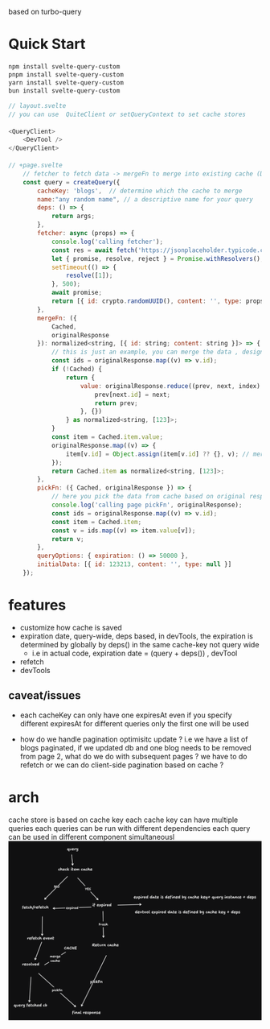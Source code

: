based on turbo-query

# Quick Start

```shell
npm install svelte-query-custom
pnpm install svelte-query-custom
yarn install svelte-query-custom
bun install svelte-query-custom
```

```javascript
// layout.svelte
// you can use  QuiteClient or setQueryContext to set cache stores

<QueryClient>
	<DevTool />
</QueryClient>

// +page.svelte
    // fetcher to fetch data -> mergeFn to merge into existing cache (Determined by cache key) -> pickFn getting the data again
	const query = createQuery({
		cacheKey: 'blogs',  // determine which the cache to merge
        name:"any random name", // a descriptive name for your query
		deps: () => {
			return args;
		},
		fetcher: async (props) => {
			console.log('calling fetcher');
			const res = await fetch('https://jsonplaceholder.typicode.com/todos/1');
			let { promise, resolve, reject } = Promise.withResolvers();
			setTimeout(() => {
				resolve([1]);
			}, 500);
			await promise;
			return [{ id: crypto.randomUUID(), content: '', type: props }] as const;
		},
		mergeFn: ({
			Cached,
			originalResponse
		}): normalized<string, [{ id: string; content: string }]> => {
            // this is just an example, you can merge the data , design the cache store yourself, i use normalized schema: {values: {id: {...}}}
			const ids = originalResponse.map((v) => v.id);
			if (!Cached) {
				return {
					value: originalResponse.reduce((prev, next, index) => {
						prev[next.id] = next;
						return prev;
					}, {})
				} as normalized<string, [123]>;
			}
			const item = Cached.item.value;
			originalResponse.map((v) => {
				item[v.id] = Object.assign(item[v.id] ?? {}, v); // merge
			});
			return Cached.item as normalized<string, [123]>;
		},
		pickFn: ({ Cached, originalResponse }) => {
            // here you pick the data from cache based on original response from the fetcher
			console.log('calling page pickFn', originalResponse);
			const ids = originalResponse.map((v) => v.id);
			const item = Cached.item;
			const v = ids.map((v) => item.value[v]);
			return v;
		},
		queryOptions: { expiration: () => 50000 },
		initialData: [{ id: 123213, content: '', type: null }]
	});

```

# features

- customize how cache is saved
- expiration date, query-wide, deps based, in devTools, the expiration is determined by globally by deps() in the same cache-key not query wide
  - i.e in actual code, expiration date = (query + deps()) , devTool
- refetch
- devTools

## caveat/issues

- each cacheKey can only have one expiresAt even if you specify different expiresAt for different queries only the first one will be used

- how do we handle pagination optimisitc update ? i.e we have a list of blogs paginated, if we updated db and one blog needs to be removed from page 2, what do we do with subsequent pages ? we have to do refetch or we can do client-side pagination based on cache ?

# arch

cache store is based on cache key
each cache key can have multiple queries
each queries can be run with different dependencies
each query can be used in different component simultaneousl
![alt text](image.png)
